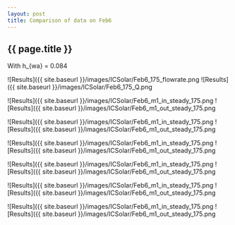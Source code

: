 ```yaml
---
layout: post
title: Comparison of data on Feb6
---
```

{{ page.title }}
-----------------
With h_{wa} = 0.084

![Results]({{ site.baseurl }}/images/ICSolar/Feb6_175_flowrate.png ![Results]({{ site.baseurl }}/images/ICSolar/Feb6_175_Q.png

![Results]({{ site.baseurl }}/images/ICSolar/Feb6_m1_in_steady_175.png ![Results]({{ site.baseurl }}/images/ICSolar/Feb6_m1_out_steady_175.png

![Results]({{ site.baseurl }}/images/ICSolar/Feb6_m1_in_steady_175.png ![Results]({{ site.baseurl }}/images/ICSolar/Feb6_m1_out_steady_175.png

![Results]({{ site.baseurl }}/images/ICSolar/Feb6_m1_in_steady_175.png ![Results]({{ site.baseurl }}/images/ICSolar/Feb6_m1_out_steady_175.png

![Results]({{ site.baseurl }}/images/ICSolar/Feb6_m1_in_steady_175.png ![Results]({{ site.baseurl }}/images/ICSolar/Feb6_m1_out_steady_175.png

![Results]({{ site.baseurl }}/images/ICSolar/Feb6_m1_in_steady_175.png ![Results]({{ site.baseurl }}/images/ICSolar/Feb6_m1_out_steady_175.png

![Results]({{ site.baseurl }}/images/ICSolar/Feb6_m1_in_steady_175.png ![Results]({{ site.baseurl }}/images/ICSolar/Feb6_m1_out_steady_175.png

